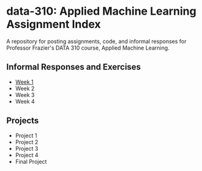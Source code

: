 # data-310: Applied Machine Learning Assignment Index
A repository for posting assignments, code, and informal responses for Professor Frazier's DATA 310 course, Applied Machine Learning.

## Informal Responses and Exercises
- [Week 1](tues1.md)
- Week 2
- Week 3
- Week 4

## Projects
- Project 1
- Project 2
- Project 3
- Project 4
- Final Project
